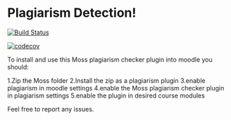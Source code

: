 # Plagiarism Detection!
[![Build Status](https://travis-ci.com/Betessa/Devo-Onions.svg?branch=master)](https://travis-ci.com/Betessa/Devo-Onions)

[![codecov](https://codecov.io/gh/Betessa/Devo-Onions/branch/master/graph/badge.svg)](https://codecov.io/gh/Betessa/Devo-Onions)

To install and use this Moss plagiarism checker plugin into moodle you should:

1.Zip the Moss folder 
2.Install the zip as a plagiarism plugin
3.enable plagiarism in moodle settings
4.enable the Moss plagiarism checker plugin in plagiarism settings
5.enable the plugin in desired course modules

Feel free to report any issues.

